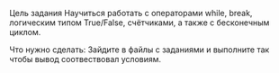 Цель задания
Научиться работать с операторами while, break,
логическим типом True/False, счётчиками, а также с бесконечным циклом.

Что нужно сделать:
Зайдите в файлы с заданиями и выполните так чтобы вывод соотвествовал условиям.